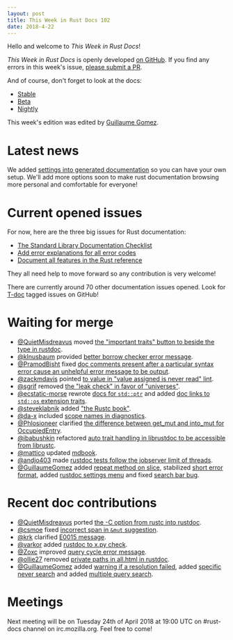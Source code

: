 ```yaml
---
layout: post
title: This Week in Rust Docs 102
date: 2018-4-22
---
```


Hello and welcome to *This Week in Rust Docs*!

*This Week in Rust Docs* is openly developed [on GitHub](https://github.com/GuillaumeGomez/this-week-in-rust-docs).
If you find any errors in this week's issue, [please submit a PR](https://github.com/GuillaumeGomez/this-week-in-rust-docs/pulls).

And of course, don't forget to look at the docs:

* [Stable](https://doc.rust-lang.org/)
* [Beta](https://doc.rust-lang.org/beta/)
* [Nightly](https://doc.rust-lang.org/nightly/)

This week's edition was edited by [Guillaume Gomez](https://github.com/GuillaumeGomez).

# Latest news

We added [settings into generated documentation](https://github.com/rust-lang/rust/pull/49954) so you can have your own setup. We'll add more options soon to make rust documentation browsing more personal and comfortable for everyone!

# Current opened issues

For now, here are the three big issues for Rust documentation:

* [The Standard Library Documentation Checklist](https://github.com/rust-lang/rust/issues/29329)
* [Add error explanations for all error codes](https://github.com/rust-lang/rust/issues/32777)
* [Document all features in the Rust reference](https://github.com/rust-lang-nursery/reference/issues/9)

They all need help to move forward so any contribution is very welcome!

There are currently around 70 other documentation issues opened. Look for [T-doc](https://github.com/rust-lang/rust/labels/T-doc) tagged issues on GitHub!

# Waiting for merge

* [@QuietMisdreavus](https://github.com/QuietMisdreavus) moved [the "important traits" button to beside the type in rustdoc](https://github.com/rust-lang/rust/pull/49286).
* [@klnusbaum](https://github.com/klnusbaum) provided [better borrow checker error message](https://github.com/rust-lang/rust/pull/48708).
* [@PramodBisht](https://github.com/PramodBisht) fixed [doc comments present after a particular syntax error cause an unhelpful error message to be output](https://github.com/rust-lang/rust/pull/48946).
* [@zackmdavis](https://github.com/zackmdavis) pointed [to value in "value assigned is never read" lint](https://github.com/rust-lang/rust/pull/49197).
* [@sgrif](https://github.com/sgrif) removed [the "leak check" in favor of "universes"](https://github.com/rust-lang/rust/pull/48407).
* [@ecstatic-morse](https://github.com/ecstatic-morse) rewrote [docs for `std::ptr`](https://github.com/rust-lang/rust/pull/49767) and added [doc links to `std::os` extension traits](https://github.com/rust-lang/rust/pull/49829).
* [@steveklabnik](https://github.com/steveklabnik) added ["the Rustc book"](https://github.com/rust-lang/rust/pull/49707).
* [@da-x](https://github.com/da-x) included [scope names in diagnostics](https://github.com/rust-lang/rust/pull/49898).
* [@Phlosioneer](https://github.com/Phlosioneer) clarified [the difference between get_mut and into_mut for OccupiedEntry](https://github.com/rust-lang/rust/pull/49743).
* [@ibabushkin](https://github.com/ibabushkin) refactored [auto trait handling in librustdoc to be accessible from librustc](https://github.com/rust-lang/rust/pull/49711).
* [@mattico](https://github.com/mattico) updated [mdbook](https://github.com/rust-lang/rust/pull/50147).
* [@andjo403](https://github.com/andjo403) made [rustdoc tests follow the jobserver limit of threads](https://github.com/rust-lang/rust/pull/50134).
* [@GuillaumeGomez](https://github.com/GuillaumeGomez) added [repeat method on slice](https://github.com/rust-lang/rust/pull/48999), stabilized [short error format](https://github.com/rust-lang/rust/pull/49546), added [rustdoc settings menu](https://github.com/rust-lang/rust/pull/49954) and fixed [search bar bug](https://github.com/rust-lang/rust/pull/50118).

# Recent doc contributions

* [@QuietMisdreavus](https://github.com/QuietMisdreavus) ported [the -C option from rustc into rustdoc](https://github.com/rust-lang/rust/pull/49956).
* [@csmoe](https://github.com/csmoe) fixed [incorrect span in `&mut` suggestion](https://github.com/rust-lang/rust/pull/49931).
* [@krk](https://github.com/krk) clarified [E0015 message](https://github.com/rust-lang/rust/pull/50031).
* [@varkor](https://github.com/varkor) added [rustdoc to x.py check](https://github.com/rust-lang/rust/pull/50062).
* [@Zoxc](https://github.com/Zoxc) improved [query cycle error message](https://github.com/rust-lang/rust/pull/49950).
* [@ollie27](https://github.com/ollie27) removed [private paths in all.html in rustdoc](https://github.com/rust-lang/rust/pull/50032).
* [@GuillaumeGomez](https://github.com/GuillaumeGomez) added [warning if a resolution failed](https://github.com/rust-lang/rust/pull/49542), added [specific never search](https://github.com/rust-lang/rust/pull/49757) and added [multiple query search](https://github.com/rust-lang/rust/pull/49966).

# Meetings

Next meeting will be on Tuesday 24th of April 2018 at 19:00 UTC on #rust-docs channel on irc.mozilla.org. Feel free to come!
